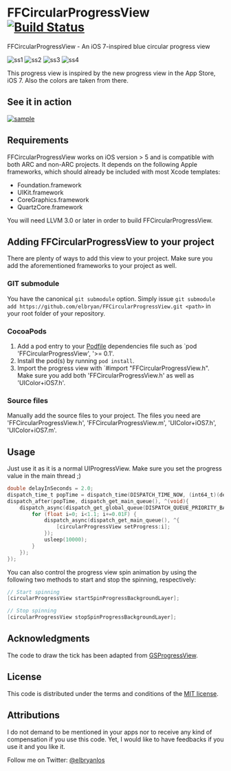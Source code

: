 FFCircularProgressView [![Build Status](https://travis-ci.org/elbryan/FFCircularProgressView.png?branch=master)](https://travis-ci.org/elbryan/FFCircularProgressView)
======================

FFCircularProgressView - An iOS 7-inspired blue circular progress view

![ss1](https://raw.github.com/elbryan/FFCircularProgressView/master/Media/ss1.png) ![ss2](https://raw.github.com/elbryan/FFCircularProgressView/master/Media/ss2.png) ![ss3](https://raw.github.com/elbryan/FFCircularProgressView/master/Media/ss3.png) ![ss4](https://raw.github.com/elbryan/FFCircularProgressView/master/Media/ss4.png)

This progress view is inspired by the new progress view in the App Store, iOS 7. Also the colors are taken from there.

## See it in action

 [![sample](https://raw.github.com/elbryan/FFCircularProgressView/master/Media/sample.gif)](https://raw.github.com/elbryan/FFCircularProgressView/master/Media/sample.mov)

## Requirements

FFCircularProgressView works on iOS version > 5 and is compatible with both ARC and non-ARC projects. It depends on the following Apple frameworks, which should already be included with most Xcode templates:

* Foundation.framework
* UIKit.framework
* CoreGraphics.framework
* QuartzCore.framework

You will need LLVM 3.0 or later in order to build FFCircularProgressView.

## Adding FFCircularProgressView to your project

There are plenty of ways to add this view to your project.
Make sure you add the aforementioned frameworks to your project as well.

### GIT submodule

You have the canonical `git submodule` option. Simply issue `git submodule add https://github.com/elbryan/FFCircularProgressView.git <path>` in your root folder of your repository.

### CocoaPods

1. Add a pod entry to your [Podfile](https://github.com/CocoaPods/CocoaPods/wiki/A-Podfile) dependencies file such as `pod 'FFCircularProgressView', '>= 0.1'.
2. Install the pod(s) by running `pod install`.
3. Import the progress view with `#import "FFCircularProgressView.h". Make sure you add both 'FFCircularProgressView.h' as well as 'UIColor+iOS7.h'.

### Source files

Manually add the source files to your project. The files you need are 'FFCircularProgressView.h', 'FFCircularProgressView.m', 'UIColor+iOS7.h', 'UIColor+iOS7.m'.

## Usage

Just use it as it is a normal UIProgressView. Make sure you set the progress value in the main thread ;)

```objective-c
double delayInSeconds = 2.0;
dispatch_time_t popTime = dispatch_time(DISPATCH_TIME_NOW, (int64_t)(delayInSeconds * NSEC_PER_SEC));
dispatch_after(popTime, dispatch_get_main_queue(), ^(void){
    dispatch_async(dispatch_get_global_queue(DISPATCH_QUEUE_PRIORITY_BACKGROUND,0), ^{
        for (float i=0; i<1.1; i+=0.01F) {
            dispatch_async(dispatch_get_main_queue(), ^{
                [circularProgressView setProgress:i];
            });
            usleep(10000);
        }            
    });
});
```

You can also control the progress view spin animation by using the following two methods to start and stop the spinning, respectively:

```objective-c
// Start spinning
[circularProgressView startSpinProgressBackgroundLayer];

// Stop spinning
[circularProgressView stopSpinProgressBackgroundLayer];
```

## Acknowledgments

The code to draw the tick has been adapted from [GSProgressView](https://github.com/goosoftware/GSProgressView/blob/master/GSProgressView.m).

## License

This code is distributed under the terms and conditions of the [MIT license](LICENSE). 

## Attributions

I do not demand to be mentioned in your apps nor to receive any kind of compensation if you use this code. Yet, I would like to have feedbacks if you use it and you like it.

Follow me on Twitter: [@elbryanlos](https://twitter.com/elbryanlos)
